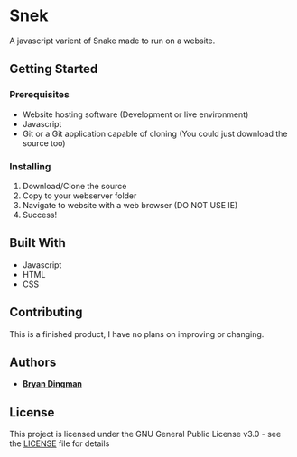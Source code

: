 # Snek

A javascript varient of Snake made to run on a website. 

## Getting Started

### Prerequisites

* Website hosting software (Development or live environment)
* Javascript
* Git or a Git application capable of cloning (You could just download the source too)

### Installing

1. Download/Clone the source
2. Copy to your webserver folder
3. Navigate to website with a web browser (DO NOT USE IE)
4. Success!

## Built With

* Javascript
* HTML
* CSS

## Contributing

This is a finished product, I have no plans on improving or changing. 


## Authors

* **[Bryan Dingman](https://github.com/bsdingman)**

## License

This project is licensed under the GNU General Public License v3.0 - see the [LICENSE](LICENSE) file for details
